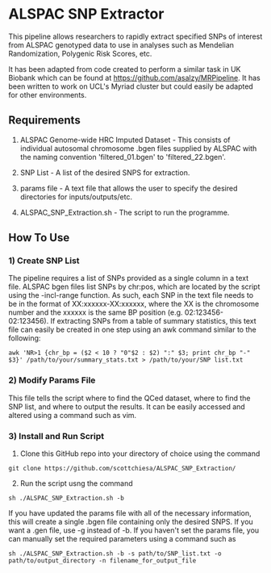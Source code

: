 # ALSPAC SNP Extractor

This pipeline allows researchers to rapidly extract specified SNPs of interest from ALSPAC genotyped data to use in analyses such as Mendelian Randomization, Polygenic Risk Scores, etc. 

It has been adapted from code created to perform a similar task in UK Biobank which can be found at https://github.com/asalzy/MRPipeline. It has been written to work on UCL's Myriad cluster but could easily be adapted for other environments. 

## Requirements

1) ALSPAC Genome-wide HRC Imputed Dataset - This consists of individual autosomal chromosome .bgen files supplied by ALSPAC with the naming convention 'filtered_01.bgen' to 'filtered_22.bgen'.

2) SNP List - A list of the desired SNPS for extraction. 

3) params file - A text file that allows the user to specify the desired directories for inputs/outputs/etc.

4) ALSPAC_SNP_Extraction.sh - The script to run the programme.

## How To Use

### 1) Create SNP List

The pipeline requires a list of SNPs provided as a single column in a text file. ALSPAC bgen files list SNPs by chr:pos, which are located by the script using the -incl-range function. As such, each SNP in the text file needs to be in the format of XX:xxxxxx-XX:xxxxxx, where the XX is the chromosome number and the xxxxxx is the same BP position (e.g. 02:123456-02:123456). If extracting SNPs from a table of summary statistics, this text file can easily be created in one step using an awk command similar to the following:

`awk 'NR>1 {chr_bp = ($2 < 10 ? "0"$2 : $2) ":" $3; print chr_bp "-" $3}' /path/to/your/summary_stats.txt > /path/to/your/SNP list.txt`

### 2) Modify Params File

This file tells the script where to find the QCed dataset, where to find the SNP list, and where to output the results. It can be easily accessed and altered using a command such as vim.

### 3) Install and Run Script

1) Clone this GitHub repo into your directory of choice using the command

```
git clone https://github.com/scottchiesa/ALSPAC_SNP_Extraction/
```

2) Run the script usng the command

```
sh ./ALSPAC_SNP_Extraction.sh -b
````

If you have updated the params file with all of the necessary information, this will create a single .bgen file containing only the desired SNPS. If you want a .gen file, use -g instead of -b. If you haven't set the params file, you can manually set the required parameters using a command such as

```
sh ./ALSPAC_SNP_Extraction.sh -b -s path/to/SNP_list.txt -o path/to/output_directory -n filename_for_output_file
```






